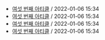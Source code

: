 - [여섯 번째 아티클](/home/runner/work/newsletter_awesome_articles/newsletter_awesome_articles/archive/1/sixth.yaml) / 2022-01-06 15:34
- [여섯 번째 아티클](/home/runner/work/newsletter_awesome_articles/newsletter_awesome_articles/archive/2/sixth.yaml) / 2022-01-06 15:34
- [여섯 번째 아티클](archive/3/sixth.yaml) / 2022-01-06 15:34
- [여섯 번째 아티클](//blob/archive/4/sixth.yaml) / 2022-01-06 15:34
